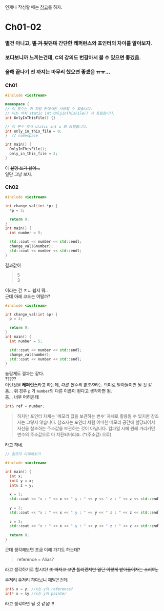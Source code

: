 언제나 작성할 때는 [참고]를 하자.
# Ch01-02
### 별건 아니고, ~~별 거 맞던데~~ 간단한 레퍼런스와 포인터의 차이를 알아보자.
### 보다보니까 느끼는건데, C의 강의도 번갈아서 볼 수 있으면 좋겠음.
### 올해 끝나기 전 까지는 마무리 했으면 좋겠음 ㅠㅠ...

### Ch01

```c++
#include <iostream>

namespace {
// 이 함수는 이 파일 안에서만 사용할 수 있습니다.
// 이는 마치 static int OnlyInThisFile() 과 동일합니다.
int OnlyInThisFile() {}

// 이 변수 역시 static int x 와 동일합니다.
int only_in_this_file = 0;
}  // namespace

int main() {
  OnlyInThisFile();
  only_in_this_file = 3;
}
```

아 ~~설명 쓰기 싫어...~~  
일단 그냥 보자.

### Ch02

```c++
#include <iostream>

int change_val(int *p) {
  *p = 3;

  return 0;
}
int main() {
  int number = 5;

  std::cout << number << std::endl;
  change_val(&number);
  std::cout << number << std::endl;
}
```

결과값이  
> 5  
> 3  

이라는 건 ㅈㄴ 쉽지 뭐..  
근데 아래 코드는 어떨까?  
```c++
#include <iostream>

int change_val(int &p) {
  p = 3;

  return 0;
}
int main() {
  int number = 5;

  std::cout << number << std::endl;
  change_val(number);
  std::cout << number << std::endl;
}
```

놀랍게도 결과는 같다.  
?????  
이런것을 **레퍼런스**라고 하는데, *다른 변수의 참조자*라는 의미로 받아들이면 될 것 같음...
위 경우 `p` 가 `number`의 다른 이름이 된다고 생각하면 됨.  
흠... 너무 어려운데

```c++
int& ref = number;
```

> 하지만 포인터 자체는 '메모리 값을 보관하는 변수' 자체로 활용될 수 있지만 참조자는 그렇지 않습니다. 참조자는 포인터 처럼 어떠한 메모리 공간에 할당되어서 자신을 참조하는 주소값을 보관하는 것이 아닙니다. 컴파일 시에 원래 가리키던 변수의 주소값으로 다 치환되버리죠. (*(주소값) 으로)

라고 하네.

```c++
// 참조자 이해해보기

#include <iostream>

int main() {
  int x;
  int& y = x;
  int& z = y;
  
  x = 1;
  std::cout << "x : " << x << " y : " << y << " z : " << z << std::endl;
  
  y = 2;
  std::cout << "x : " << x << " y : " << y << " z : " << z << std::endl;
    
  z = 3;
  std::cout << "x : " << x << " y : " << y << " z : " << z << std::endl;
  
  return 0;
}
```

근데 생각해보면 조금 이해 가기도 하는데?  
> reference = Alias?  

라고 생각하기로 합시다! ~~또 따지고 보면 틀리겠지만 일단 이렇게 받아들이자는 소리여;;~~  

주저리 주저리 하다보니 깨달은건데
```c++
int& x = y; //x는 y의 reference?
int* x = &y //x는 y의 pointer
```
라고 생각하면 될 것 같음!!!!

[참고]: https://heropy.blog/2017/09/30/markdown/
